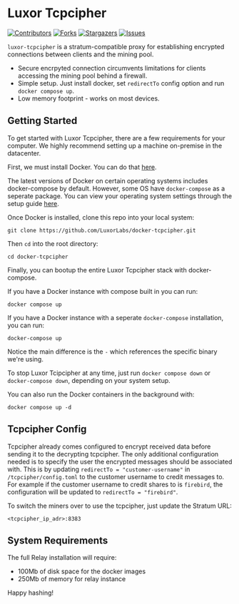 Luxor Tcpcipher
===========
[![Contributors][contributors-shield]][contributors-url]
[![Forks][forks-shield]][forks-url]
[![Stargazers][stars-shield]][stars-url]
[![Issues][issues-shield]][issues-url]

`luxor-tcpcipher` is a stratum-compatible proxy for establishing encrypted 
connections between clients and the mining pool.

- Secure encrpyted connection circumvents limitations for clients 
accessing the mining pool behind a firewall.
- Simple setup. Just install docker, set `redirectTo` config option and 
run `docker compose up`.
- Low memory footprint - works on most devices.



<!-- MARKDOWN LINKS & IMAGES -->
<!-- https://www.markdownguide.org/basic-syntax/#reference-style-links -->
[contributors-shield]: https://img.shields.io/github/contributors/LuxorLabs/docker-tcpcipher.svg?style=for-the-badge
[contributors-url]: https://github.com/LuxorLabs/docker-tcpcipher/graphs/contributors
[forks-shield]: https://img.shields.io/github/forks/LuxorLabs/docker-tcpcipher.svg?style=for-the-badge
[forks-url]: https://github.com/othneildrew/Best-README-Template/network/members
[stars-shield]: https://img.shields.io/github/stars/LuxorLabs/docker-tcpcipher.svg?style=for-the-badge
[stars-url]: https://github.com/LuxorLabs/docker-tcpcipher/stargazers
[issues-shield]: https://img.shields.io/github/issues/LuxorLabs/docker-tcpcipher.svg?style=for-the-badge
[issues-url]: https://github.com/LuxorLabs/docker-tcpcipher/issues

Getting Started
---------------
To get started with Luxor Tcpcipher, there are a few requirements for your computer.
We highly recommend setting up a machine on-premise in the datacenter.

First, we must install Docker. You can do that [here](https://www.docker.com/get-started).

The latest versions of Docker on certain operating systems includes docker-compose by default. However, some OS have `docker-compose` as a seperate package. You can view your operating system settings through the setup guide [here](https://docs.docker.com/compose/install/).

Once Docker is installed, clone this repo into your local system:
```
git clone https://github.com/LuxorLabs/docker-tcpcipher.git
```

Then `cd` into the root directory:
```
cd docker-tcpcipher
```

Finally, you can bootup the entire Luxor Tcpcipher stack with docker-compose.

If you have a Docker instance with compose built in you can run:
```
docker compose up
```

If you have a Docker instance with a seperate `docker-compose` installation, you
can run:
```
docker-compose up
```

Notice the main difference is the `-` which references the specific binary we're
using.

To stop Luxor Tcipcipher at any time, just run `docker compose down` or
`docker-compose down`, depending on your system setup.

You can also run the Docker containers in the background with:
```
docker compose up -d
```

Tcpcipher Config
---------------
Tcpcipher already comes configured to encrypt received data before sending it 
to the decrypting tcpcipher. The only additional configuration needed is to 
specify  the user the encrypted messages should be associated with. This is by
updating `redirectTo = "customer-username"` in `/tcpcipher/config.toml` to the
customer username to credit messages to. 
For example if the customer username  to credit shares to is `firebird`, 
the configuration will be updated to `redirectTo = "firebird"`.


To switch the miners over to use the tcpcipher, just update the Stratum URL: 
```
<tcpcipher_ip_adr>:8383
```

System Requirements
---------------
The full Relay installation will require:
- 100Mb of disk space for the docker images
- 250Mb of memory for relay instance


Happy hashing!









